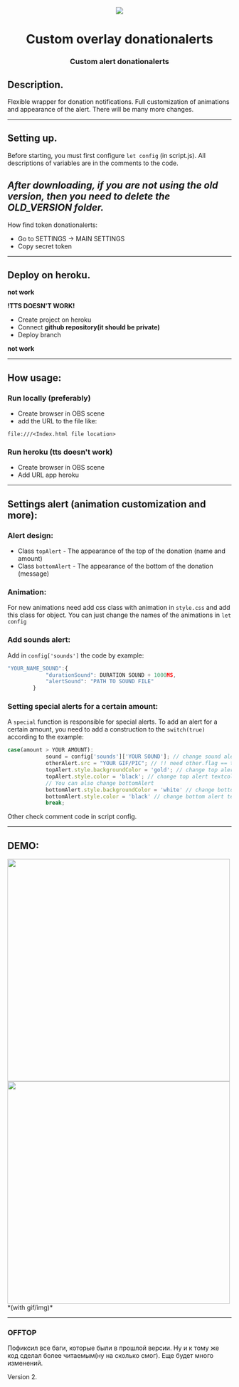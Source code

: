 <p align="center">
  <img src="https://acc-gt.ru/wp-content/uploads/2021/03/ch_129310_UnSh.png">
  <br>
  <h1 align="center">Custom overlay donationalerts</h1>
  <h3 align="center">Custom alert donationalerts</h3>
</p>


## Description.
Flexible wrapper for donation notifications. Full customization of animations and appearance of the alert. There will be many more changes. 

---

## Setting up.
Before starting, you must first configure ```let config``` (in script.js).
All descriptions of variables are in the comments to the code.

*After downloading, if you are not using the old version, then you need to delete the OLD_VERSION folder.*
-

How find token donationalerts:
* Go to SETTINGS -> MAIN SETTINGS 
* Copy secret token 

---

## Deploy on heroku.
**not work**

**!TTS DOESN'T WORK!**
* Create project on heroku
* Connect **github repository(it should be private)**
* Deploy branch

**not work**

---

## How usage:

###  Run locally (preferably)
* Create browser in OBS scene
* add the URL to the file like:
```
file:///<Index.html file location>
``` 
### Run heroku (tts doesn't work)
* Create browser in OBS scene
* Add URL app heroku

---

## Settings alert (animation customization and more):

### Alert design:
* Class ```topAlert``` - The appearance of the top of the donation (name and amount)
* Class ```bottomAlert``` - The appearance of the bottom of the donation (message)

### Animation:
For new animations need add css class with animation in ```style.css``` and add this class for object. You can just change the names of the animations in ```let config```

### Add sounds alert:
Add in ```config['sounds']``` the code by example:
```js
"YOUR_NAME_SOUND":{
            "durationSound": DURATION SOUND + 1000MS,
            "alertSound": "PATH TO SOUND FILE"
        }
```


### Setting special alerts for a certain amount:

A ```special``` function is responsible for special alerts. To add an alert for a certain amount, you need to add a construction to the ```switch(true)``` according to the example:
```js
case(amount > YOUR AMOUNT): 
            sound = config['sounds']['YOUR SOUND']; // change sound alert
            otherAlert.src = "YOUR GIF/PIC"; // !! need other.flag == true !! if ==false alert will not work 
            topAlert.style.backgroundColor = 'gold'; // change top alert backgroundcolor to gold.You can change for any other color.
            topAlert.style.color = 'black'; // change top alert textcolor to gold. You can change for any other color.
            // You can also change bottomAlert
            bottomAlert.style.backgroundColor = 'white' // change bottom alert backgroundcolor to white. You can change for any other color.
            bottomAlert.style.color = 'black' // change bottom alert textcolor to black. You can change for any other color.
            break;
```
Other check comment code in script config.

---

## DEMO:
<img src="https://i.imgur.com/TjA0dkl.gif" width="500">
<img src="https:https://i.imgur.com/530NMUW.gif" width="500">
*(with gif/img)*

---
### OFFTOP
Пофиксил все баги, которые были в прошлой версии. Ну и к тому же код сделал более читаемым(ну на сколько смог). Еще будет много изменений.

Version 2. 
